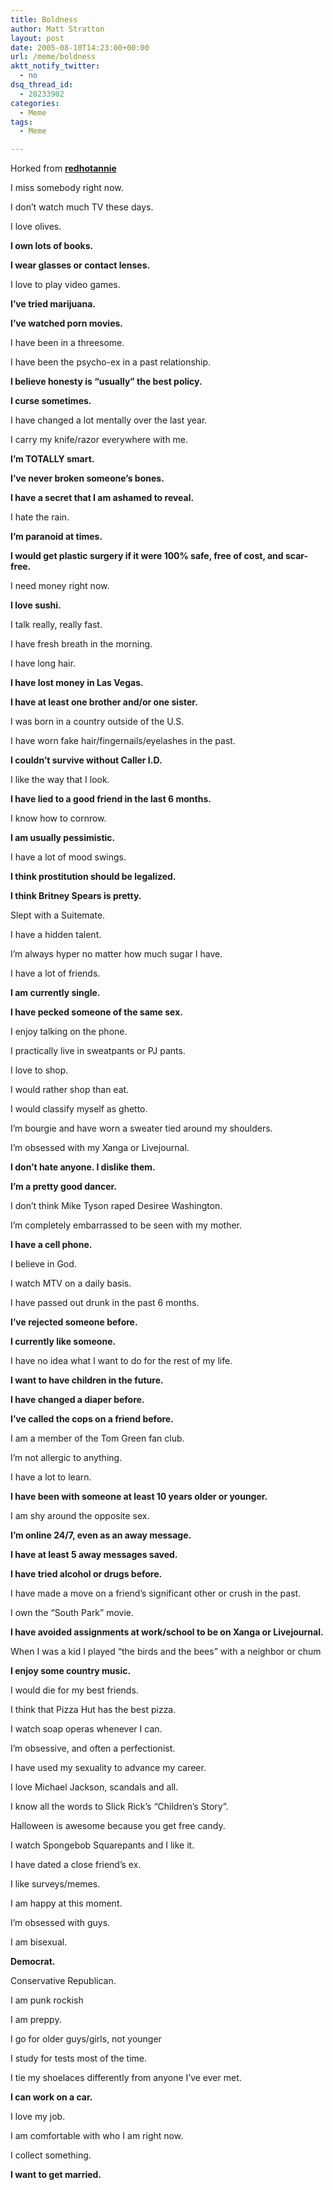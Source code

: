 ```yaml
---
title: Boldness
author: Matt Stratton
layout: post
date: 2005-08-10T14:23:00+00:00
url: /meme/boldness
aktt_notify_twitter:
  - no
dsq_thread_id:
  - 28233902
categories:
  - Meme
tags:
  - Meme

---
```

Horked from <span class="ljuser" style="white-space:nowrap;"><a href="http://redhotannie.livejournal.com/"><strong>redhotannie</strong></a></span>

I miss somebody right now.
  
I don’t watch much TV these days.
  
I love olives.
  
**I own lots of books.**
  
**I wear glasses or contact lenses.**
  
I love to play video games.
  
**I’ve tried marijuana.**
  
**I’ve watched porn movies.**
  
I have been in a threesome.
  
I have been the psycho-ex in a past relationship.
  
**I believe honesty is &#8220;usually&#8221; the best policy.**
  
**I curse sometimes.**
  
I have changed a lot mentally over the last year.
  
I carry my knife/razor everywhere with me.
  
**I’m TOTALLY smart.**
  
**I’ve never broken someone’s bones.**
  
**I have a secret that I am ashamed to reveal.**
  
I hate the rain.
  
**I’m paranoid at times.**
  
**I would get plastic surgery if it were 100% safe, free of cost, and scar-free.**
  
I need money right now.
  
**I love sushi.**
  
I talk really, really fast.
  
I have fresh breath in the morning.
  
I have long hair.
  
**I have lost money in Las Vegas.**
  
**I have at least one brother and/or one sister.**
  
I was born in a country outside of the U.S.
  
I have worn fake hair/fingernails/eyelashes in the past.
  
**I couldn’t survive without Caller I.D.**
  
I like the way that I look.
  
**I have lied to a good friend in the last 6 months.**
  
I know how to cornrow.
  
**I am usually pessimistic.**
  
I have a lot of mood swings.
  
**I think prostitution should be legalized.**
  
**I think Britney Spears is pretty.**
  
Slept with a Suitemate.
  
I have a hidden talent.
  
I’m always hyper no matter how much sugar I have.
  
I have a lot of friends.
  
**I am currently single.**
  
**I have pecked someone of the same sex.**
  
I enjoy talking on the phone.
  
I practically live in sweatpants or PJ pants.
  
I love to shop.
  
I would rather shop than eat.
  
I would classify myself as ghetto.
  
I’m bourgie and have worn a sweater tied around my shoulders.
  
I’m obsessed with my Xanga or Livejournal.
  
**I don’t hate anyone. I dislike them.**
  
**I’m a pretty good dancer.**
  
I don’t think Mike Tyson raped Desiree Washington.
  
I’m completely embarrassed to be seen with my mother.
  
**I have a cell phone.**
  
I believe in God.
  
I watch MTV on a daily basis.
  
I have passed out drunk in the past 6 months.
  
**I’ve rejected someone before.**
  
**I currently like someone.**
  
I have no idea what I want to do for the rest of my life.
  
**I want to have children in the future.**
  
**I have changed a diaper before.**
  
**I’ve called the cops on a friend before.**
  
I am a member of the Tom Green fan club.
  
I’m not allergic to anything.
  
I have a lot to learn.
  
**I have been with someone at least 10 years older or younger.**
  
I am shy around the opposite sex.
  
**I’m online 24/7, even as an away message.**
  
**I have at least 5 away messages saved.**
  
**I have tried alcohol or drugs before.**
  
I have made a move on a friend’s significant other or crush in the past.
  
I own the &#8220;South Park&#8221; movie.
  
**I have avoided assignments at work/school to be on Xanga or Livejournal.**
  
When I was a kid I played &#8220;the birds and the bees&#8221; with a neighbor or chum
  
**I enjoy some country music.**
  
I would die for my best friends.
  
I think that Pizza Hut has the best pizza.
  
I watch soap operas whenever I can.
  
I’m obsessive, and often a perfectionist.
  
I have used my sexuality to advance my career.
  
I love Michael Jackson, scandals and all.
  
I know all the words to Slick Rick’s &#8220;Children’s Story&#8221;.
  
Halloween is awesome because you get free candy.
  
I watch Spongebob Squarepants and I like it.
  
I have dated a close friend’s ex.
  
I like surveys/memes.
  
I am happy at this moment.
  
I’m obsessed with guys.
  
I am bisexual.
  
**Democrat.**
  
Conservative Republican.
  
I am punk rockish
  
I am preppy.
  
I go for older guys/girls, not younger
  
I study for tests most of the time.
  
I tie my shoelaces differently from anyone I’ve ever met.
  
**I can work on a car.**
  
I love my job.
  
I am comfortable with who I am right now.
  
I collect something.
  
**I want to get married.**
